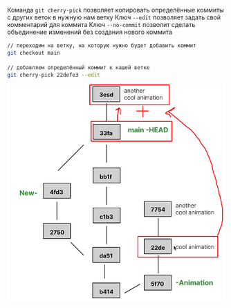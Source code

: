 
Команда `git cherry-pick` позволяет копировать определённые коммиты с других веток в нужную нам ветку
Ключ `--edit` позволяет задать свой комментарий для коммита
Ключ `--no-commit` позволит сделать объединение изменений без создания нового коммита

```bash
// переходим на ветку, на которую нужно будет добавить коммит
git checkout main

// добавляем определённый коммит к нашей ветке 
git cherry-pick 22defe3 --edit
```

![](_png/Pasted%20image%2020221104125340.png)





